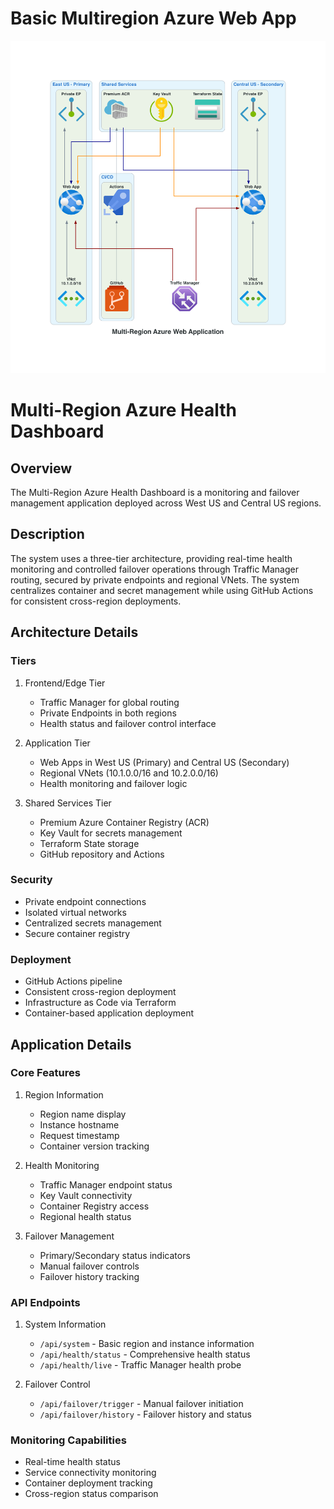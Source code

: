 # Basic Multiregion Azure Web App

![image info](images/multi-region_azure_web_application.png)

# Multi-Region Azure Health Dashboard

## Overview
The Multi-Region Azure Health Dashboard is a monitoring and failover management application deployed across West US and Central US regions.

## Description
The system uses a three-tier architecture, providing real-time health monitoring and controlled failover operations through Traffic Manager routing, secured by private endpoints and regional VNets. The system centralizes container and secret management while using GitHub Actions for consistent cross-region deployments.

## Architecture Details

### Tiers
1. Frontend/Edge Tier
   - Traffic Manager for global routing
   - Private Endpoints in both regions
   - Health status and failover control interface

2. Application Tier
   - Web Apps in West US (Primary) and Central US (Secondary)
   - Regional VNets (10.1.0.0/16 and 10.2.0.0/16)
   - Health monitoring and failover logic

3. Shared Services Tier
   - Premium Azure Container Registry (ACR)
   - Key Vault for secrets management
   - Terraform State storage
   - GitHub repository and Actions

### Security
- Private endpoint connections
- Isolated virtual networks
- Centralized secrets management
- Secure container registry

### Deployment
- GitHub Actions pipeline
- Consistent cross-region deployment
- Infrastructure as Code via Terraform
- Container-based application deployment

## Application Details

### Core Features
1. Region Information
   - Region name display
   - Instance hostname
   - Request timestamp
   - Container version tracking

2. Health Monitoring
   - Traffic Manager endpoint status
   - Key Vault connectivity
   - Container Registry access
   - Regional health status

3. Failover Management
   - Primary/Secondary status indicators
   - Manual failover controls
   - Failover history tracking

### API Endpoints
1. System Information
   - `/api/system` - Basic region and instance information
   - `/api/health/status` - Comprehensive health status
   - `/api/health/live` - Traffic Manager health probe

2. Failover Control
   - `/api/failover/trigger` - Manual failover initiation
   - `/api/failover/history` - Failover history and status

### Monitoring Capabilities
- Real-time health status
- Service connectivity monitoring
- Container deployment tracking
- Cross-region status comparison